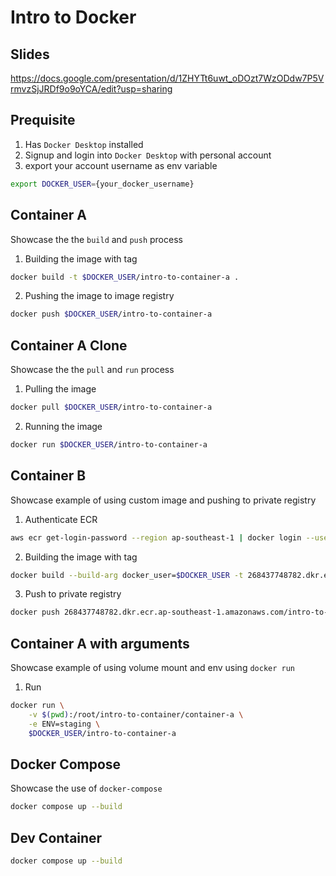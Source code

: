 # Intro to Docker
## Slides
https://docs.google.com/presentation/d/1ZHYTt6uwt_oDOzt7WzODdw7P5VrmvzSjJRDf9o9oYCA/edit?usp=sharing

## Prequisite
1. Has `Docker Desktop` installed
2. Signup and login into `Docker Desktop` with personal account
3. export your account username as env variable
```bash
export DOCKER_USER={your_docker_username}
```

## Container A
Showcase the the `build` and `push` process

1. Building the image with tag
```bash
docker build -t $DOCKER_USER/intro-to-container-a .
```
2. Pushing the image to image registry
```bash
docker push $DOCKER_USER/intro-to-container-a
```

## Container A Clone
Showcase the the `pull` and `run` process

1. Pulling the image
```bash
docker pull $DOCKER_USER/intro-to-container-a
```
2. Running the image
```bash
docker run $DOCKER_USER/intro-to-container-a
```

## Container B
Showcase example of using custom image and pushing to private registry
1. Authenticate ECR
```bash
aws ecr get-login-password --region ap-southeast-1 | docker login --username AWS --password-stdin 268437748782.dkr.ecr.ap-southeast-1.amazonaws.com
```
2. Building the image with tag
```bash
docker build --build-arg docker_user=$DOCKER_USER -t 268437748782.dkr.ecr.ap-southeast-1.amazonaws.com/intro-to-container-b .
```
3. Push to private registry
```bash
docker push 268437748782.dkr.ecr.ap-southeast-1.amazonaws.com/intro-to-container-b
```

## Container A with arguments
Showcase example of using volume mount and env using `docker run`
1. Run
```bash
docker run \
    -v $(pwd):/root/intro-to-container/container-a \
    -e ENV=staging \
    $DOCKER_USER/intro-to-container-a
```

## Docker Compose
Showcase the use of `docker-compose`
```bash
docker compose up --build
```

## Dev Container
```bash
docker compose up --build
```


